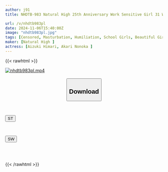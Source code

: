 ```yaml
---
author: j91
title: NHDTB-983 Natural High 25th Anniversary Work Sensitive Girl 31 Who Can't Make A Sound In The Library And Her Love Juice Overflows To The Point Of Stringing Masturbation Order Shame SP 2-Disc Set With Compilation Deluxe Edition

url: /v/nhdtb983pl
date: 2024-11-06T15:40:00Z
image: "nhdtb983pl.jpg"
tags: [Censored, Masturbation, Humiliation, School Girls, Beautiful Girl, Squirting, 4HR+	]
maker: [Natural High ]
actress: [Aizuki Himari, Akari Nonoka ]
---
```



{{< rawhtml >}}

<div class="video" data-videoid="7R9WzpqJ9xSA7e4">
    <a href="javascript:;">
        <img src="/v/nhdtb983pl/nhdtb983pl.jpg" width="WIDTH" height="HEIGHT" alt="nhdtb983pl.mp4" loading="lazy">
    </a>
</div>

<script type="text/javascript" src="https://j91.asia/asset/on-demand-st.js"></script>

<br>
  <link rel="stylesheet" href="https://j91.asia/asset/bs5.css">
  
  <center>
  <button class="btn btn-primary" type="button" data-bs-toggle="collapse" data-bs-target=".multi-collapse" aria-expanded="false" aria-controls="multiCollapseExample1 multiCollapseExample2"><h2>Download</h2></button></center>
</p>
<div class="row">
  <div class="col">
    <div class="collapse multi-collapse" id="multiCollapseExample1">
      <div class="card card-body">
	      	      <br>
<div class="buttons">  
<p><a href="/v/nhdtb983pl/st.html" target="_blank"><button class="btn-hover color-3"><i class="fa fa-download"></i> ST</button></a></p></div>
    </div>
  </div>
</div>
  <div class="col">
    <div class="collapse multi-collapse" id="multiCollapseExample2">
      <div class="card card-body">
	      <br>
<div class="buttons">
<p><a href="/v/nhdtb983pl/sw.html" target="_blank"><button class="btn-hover color-2"><i class="fa fa-download"></i> SW</button></a></p></div>
<br><br>
      </div>
    </div>
  </div>
</div>

{{< /rawhtml >}}